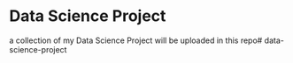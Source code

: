 # Data Science Project
a collection of my Data Science Project will be uploaded in this repo# data-science-project
